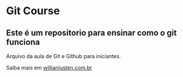 # Git Course

## Este é um repositorio para ensinar como o git funciona

Arquivo da aula de Git e Github para iniciantes.

Saiba mais em [willianjusten.com.br](http://willianjusten.com.br)
